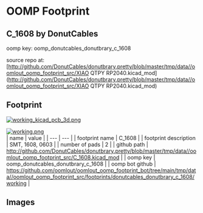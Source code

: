 # OOMP Footprint  
## C_1608  by DonutCables  
  
oomp key: oomp_donutcables_donutbrary_c_1608  
  
source repo at: [http://github.com/DonutCables/donutbrary.pretty/blob/master/tmp/data//oomlout_oomp_footprint_src/XIAO QTPY RP2040.kicad_mod](http://github.com/DonutCables/donutbrary.pretty/blob/master/tmp/data//oomlout_oomp_footprint_src/XIAO QTPY RP2040.kicad_mod)  
## Footprint  
  
[![working_kicad_pcb_3d.png](working_kicad_pcb_3d_600.png)](working_kicad_pcb_3d.png)  
  
[![working.png](working_600.png)](working.png)  
| name | value | 
| --- | --- | 
| footprint name | C_1608 | 
| footprint description | SMT, 1608, 0603 | 
| number of pads | 2 | 
| github path | http://github.com/DonutCables/donutbrary.pretty/blob/master/tmp/data//oomlout_oomp_footprint_src/C_1608.kicad_mod | 
| oomp key | oomp_donutcables_donutbrary_c_1608 | 
| oomp bot github | https://github.com/oomlout/oomlout_oomp_footprint_bot/tree/main/tmp/data//oomlout_oomp_footprint_src/footprints/donutcables_donutbrary_c_1608/working | 
## Images  
